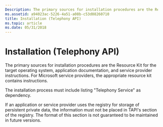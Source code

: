 ```yaml
---
Description: The primary sources for installation procedures are the Resource Kit for the target operating system, application documentation, and service provider instructions. For Microsoft service providers, the appropriate resource kit contains instructions.
ms.assetid: a94023ac-5226-4a51-a08b-c53d08260710
title: Installation (Telephony API)
ms.topic: article
ms.date: 05/31/2018
---
```


# Installation (Telephony API)

The primary sources for installation procedures are the Resource Kit for the target operating system, application documentation, and service provider instructions. For Microsoft service providers, the appropriate resource kit contains instructions.

The installation process must include listing "Telephony Service" as dependency.

If an application or service provider uses the registry for storage of persistent private data, the information must not be placed in TAPI's section of the registry. The format of this section is not guaranteed to be maintained in future versions.

 

 



